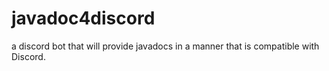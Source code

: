 # javadoc4discord
a discord bot that will provide javadocs in a manner that is compatible with Discord.
